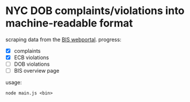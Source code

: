# NYC DOB complaints/violations into machine-readable format

scraping data from the [BIS webportal](http://a810-bisweb.nyc.gov/bisweb/bispi00.jsp). progress:

- [x] complaints
- [x] ECB violations
- [ ] DOB violations
- [ ] BIS overview page
 
usage: 

`node main.js <bin>`
